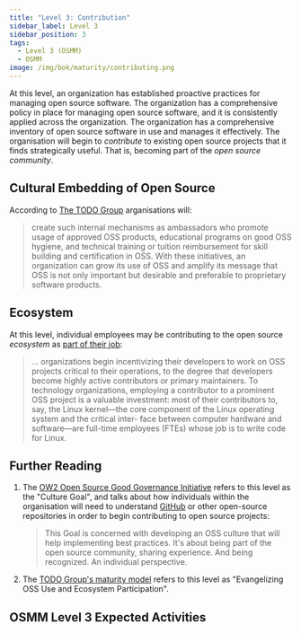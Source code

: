 ```yaml
---
title: "Level 3: Contribution"
sidebar_label: Level 3
sidebar_position: 3
tags:
  - Level 3 (OSMM)
  - OSMM
image: /img/bok/maturity/contributing.png
---
```


At this level, an organization has established proactive practices for managing open source software. The organization has a comprehensive policy in place for managing open source software, and it is consistently applied across the organization. The organization has a comprehensive inventory of open source software in use and manages it effectively.   The organisation will begin to _contribute_ to existing open source projects that it finds strategically useful.  That is, becoming part of the _open source community_.

## Cultural Embedding of Open Source

According to [The TODO Group](../Training/Evolution-OSPO) arganisations will:

> create such internal mechanisms as ambassadors who promote usage of approved OSS products, educational programs on good OSS hygiene, and technical training or tuition reimbursement for skill building and certification in OSS. With these initiatives, an organization can grow its use of OSS and amplify its message that OSS is not only important but desirable and preferable to proprietary software products.

## Ecosystem

At this level, individual employees may be contributing to the open source _ecosystem_ as [part of their job](../Training/Evolution-OSPO.md):

> ... organizations begin incentivizing their developers to work on OSS projects critical to their operations, to the degree that developers become highly active contributors or primary maintainers. To technology organizations, employing a contributor to a prominent OSS project is a valuable investment: most of their contributors to, say, the Linux kernel—the core component of the Linux operating system and the critical inter- face between computer hardware and software—are full-time employees (FTEs) whose job is to write code for Linux.

## Further Reading

1. The [OW2 Open Source Good Governance Initiative](https://www.ow2.org/view/OSS_Governance/Level_3) refers to this level as the "Culture Goal", and talks about how individuals within the organisation will need to understand [GitHub](https://github.com) or other open-source repositories in order to begin contributing to open source projects:

    > This Goal is concerned with developing an OSS culture that will help implementing best practices. It's about being part of the open source community, sharing experience. And being recognized. An individual perspective.

2. The [TODO Group's maturity model](../Training/Evolution-OSPO) refers to this level as "Evangelizing OSS Use and Ecosystem Participation".

## OSMM Level 3 Expected Activities

<BokTagList tag="Level 3 (OSMM)" filter="Activities" />